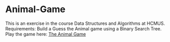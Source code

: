 # Animal-Game

This is an exercise in the course Data Structures and Algorithms at HCMUS.
Requirements: Build a Guess the Animal game using a Binary Search Tree.
Play the game here: [The Animal Game](https://www.animalgame.com/)
